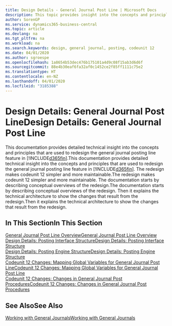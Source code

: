 ```yaml
---
title: Design Details - General Journal Post Line | Microsoft Docs
description: This topic provides insight into the concepts and principles that are used to redesign the general journal posting line feature in Business Central.
author: SorenGP
ms.service: dynamics365-business-central
ms.topic: article
ms.devlang: na
ms.tgt_pltfrm: na
ms.workload: na
ms.search.keywords: design, general journal, posting, codeunit 12
ms.date: 04/01/2020
ms.author: sgroespe
ms.openlocfilehash: 1a8654b53dec476b175101a4d9c08f15ab3d6d6f
ms.sourcegitcommit: 88e4b30eaf6fa32af0c1452ce2f85ff1111c75e2
ms.translationtype: HT
ms.contentlocale: en-NZ
ms.lasthandoff: 04/01/2020
ms.locfileid: "3185388"
---
```

# <a name="design-details-general-journal-post-line"></a><span data-ttu-id="cb8e2-103">Design Details: General Journal Post Line</span><span class="sxs-lookup"><span data-stu-id="cb8e2-103">Design Details: General Journal Post Line</span></span>
<span data-ttu-id="cb8e2-104">This documentation provides detailed technical insight into the concepts and principles that are used to redesign the general journal posting line feature in [!INCLUDE[d365fin](includes/d365fin_md.md)].</span><span class="sxs-lookup"><span data-stu-id="cb8e2-104">This documentation provides detailed technical insight into the concepts and principles that are used to redesign the general journal posting line feature in [!INCLUDE[d365fin](includes/d365fin_md.md)].</span></span> <span data-ttu-id="cb8e2-105">The redesign makes codeunit 12 simpler and more maintainable.</span><span class="sxs-lookup"><span data-stu-id="cb8e2-105">The redesign makes codeunit 12 simpler and more maintainable.</span></span> <span data-ttu-id="cb8e2-106">The documentation starts by describing conceptual overviews of the redesign.</span><span class="sxs-lookup"><span data-stu-id="cb8e2-106">The documentation starts by describing conceptual overviews of the redesign.</span></span> <span data-ttu-id="cb8e2-107">Then it explains the technical architecture to show the changes that result from the redesign.</span><span class="sxs-lookup"><span data-stu-id="cb8e2-107">Then it explains the technical architecture to show the changes that result from the redesign.</span></span>  

## <a name="in-this-section"></a><span data-ttu-id="cb8e2-108">In This Section</span><span class="sxs-lookup"><span data-stu-id="cb8e2-108">In This Section</span></span>  
[<span data-ttu-id="cb8e2-109">General Journal Post Line Overview</span><span class="sxs-lookup"><span data-stu-id="cb8e2-109">General Journal Post Line Overview</span></span>](design-details-general-journal-post-line-overview.md)  
[<span data-ttu-id="cb8e2-110">Design Details: Posting Interface Structure</span><span class="sxs-lookup"><span data-stu-id="cb8e2-110">Design Details: Posting Interface Structure</span></span>](design-details-posting-interface-structure.md)  
[<span data-ttu-id="cb8e2-111">Design Details: Posting Engine Structure</span><span class="sxs-lookup"><span data-stu-id="cb8e2-111">Design Details: Posting Engine Structure</span></span>](design-details-posting-engine-structure.md)  
[<span data-ttu-id="cb8e2-112">Codeunit 12 Changes: Mapping Global Variables for General Journal Post Line</span><span class="sxs-lookup"><span data-stu-id="cb8e2-112">Codeunit 12 Changes: Mapping Global Variables for General Journal Post Line</span></span>](design-details-codeunit-12-changes-mapping-global-variables-for-general-journal-post-line.md)  
[<span data-ttu-id="cb8e2-113">Codeunit 12 Changes: Changes in General Journal Post Procedures</span><span class="sxs-lookup"><span data-stu-id="cb8e2-113">Codeunit 12 Changes: Changes in General Journal Post Procedures</span></span>](design-details-codeunit-12-changes-changes-in-general-journal-post-procedures.md)  

## <a name="see-also"></a><span data-ttu-id="cb8e2-114">See Also</span><span class="sxs-lookup"><span data-stu-id="cb8e2-114">See Also</span></span>  
[<span data-ttu-id="cb8e2-115">Working with General Journals</span><span class="sxs-lookup"><span data-stu-id="cb8e2-115">Working with General Journals</span></span>](ui-work-general-journals.md)
